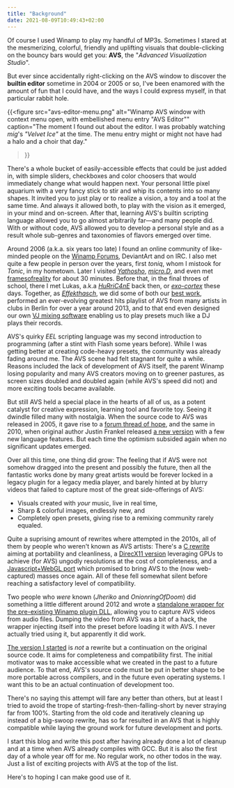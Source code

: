 ```yaml
---
title: "Background"
date: 2021-08-09T10:49:43+02:00
---
```


Of course I used Winamp to play my handful of MP3s. Sometimes I stared at the
mesmerizing, colorful, friendly and uplifting visuals that double-clicking on the bouncy
bars would get you: **AVS**, the "_Advanced Visualization Studio_".

But ever since accidentally right-clicking on the AVS window to discover the **builtin
editor** sometime in 2004 or 2005 or so, I've been enamored with the amount of fun that
I could have, and the ways I could express myself, in that particular rabbit hole.

{{<figure
    src="avs-editor-menu.png"
    alt="Winamp AVS window with context menu open, with embellished menu entry \"AVS Editor\""
    caption="The moment I found out about the editor. I was probably watching _mig_'s _\"Velvet Ice\"_ at the time. The menu entry might or might not have had a halo and a choir that day."
>}}

There's a whole bucket of easily-accessible effects that could be just added in, with
simple sliders, checkboxes and color choosers that would immediately change what would
happen next. Your personal little pixel aquarium with a very fancy stick to stir and
whip its contents into so many shapes. It invited you to just play or to realize a
vision, a toy and a tool at the same time.  And always it allowed both, to play with the
vision as it emerged, in your mind and on-screen. After that, learning AVS's builtin
scripting language allowed you to go almost arbitrarily far—and many people did. With or
without code, AVS allowed you to develop a personal style and as a result whole
sub-genres and taxonomies of flavors emerged over time.

Around 2006 (a.k.a. six years too late) I found an online community of like-minded
people on the [Winamp Forums][forums], DeviantArt and on IRC. I also met quite a few
people in person over the years, first _toniq_, whom I mistook for _Tonic_, in my
hometown. Later I visited [_Yathosho_][visbot], [_micro.D_][microd], and even met
[framesofreality][frames] for about 30 minutes. Before that, in the final throes of
school, there I met Lukas, a.k.a [_HuRriC4nE_][hurricane] back then, or
[_exo-cortex_][exocortex] these days. Together, as [_Effekthasch_][ehorg], we did some
of both our [best work][ehpack], performed an ever-evolving greatest hits playlist of
AVS from many artists in clubs in Berlin for over a year around 2013, and to that end
even designed our own [VJ mixing software][avsmixer] enabling us to play presets much
like a DJ plays their records.

AVS's quirky _EEL_ scripting language was my second introduction to programming (after a
stint with Flash some years before). While I was getting better at creating code-heavy
presets, the community was already fading around me. The AVS scene had felt stagnant
for quite a while. Reasons included the lack of development of AVS itself, the parent
Winamp losing popularity and many AVS creators moving on to greener pastures, as screen
sizes doubled and doubled again (while AVS's speed did not) and more exciting tools
became available.

But still AVS held a special place in the hearts of all of us, as a potent catalyst for
creative expression, learning tool and favorite toy. Seeing it dwindle filled many with
nostalgia. When the source code to AVS was released in 2005, it gave rise to a
[forum thread of hope][oss-avs-thread], and the same in 2010, when original author
Justin Frankel released [a new version][chavs-thread] with a few new language features.
But each time the optimism subsided again when no significant updates emerged.

Over all this time, one thing did grow: The feeling that if AVS were not somehow dragged
into the present and possibly the future, then all the fantastic works done by many
great artists would be forever locked in a legacy plugin for a legacy media player, and
barely hinted at by blurry videos that failed to capture most of the great
side-offerings of AVS:

* Visuals created with _your_ music, live in real time,
* Sharp & colorful images, endlessly new, and
* Completely open presets, giving rise to a remixing community rarely equaled.

Quite a suprising amount of rewrites where attempted in the 2010s, all of them by people
who weren't known as AVS artists: There's a [C rewrite][c99avs] aiming at portability
and cleanliness, a [DirecX11 version][dxavs] leveraging GPUs to achieve (for AVS)
ungodly resolutions at the cost of completeness, and a [Javascript+WebGL port][webvs]
which promised to bring AVS to the (now web-captured) masses once again. All of these
fell somewhat silent before reaching a satisfactory level of compatibility.

Two people who _were_ known (_Jheriko_ and _OnionringOfDoom_) did something a little
different around 2012 and wrote a [standalone wrapper for the pre-existing Winamp plugin
DLL][standaloneavs], allowing you to capture AVS videos from audio files. Dumping the
video from AVS was a bit of a hack, the wrapper injecting itself into the preset before
loading it with AVS. I never actually tried using it, but apparently it did work.

[The version I started][vis_avs] is _not_ a rewrite but a continuation on the original
source code. It aims for completeness and compatibility first. The initial motivator was
to make accessible what we created in the past to a future audience. To that end, AVS's
source code must be put in better shape to be more portable across compilers, and in the
future even operating systems. I want this to be an actual continuation of development
too.

There's no saying this attempt will fare any better than others, but at least I tried to
avoid the trope of starting-fresh-then-falling-short by never straying far from 100%.
Starting from the old code and iteratively cleaning up instead of a big-swoop rewrite,
has so far resulted in an AVS that is highly compatible while laying the ground work
for future development and ports.

I start this blog and write this post after having already done a lot of cleanup and at
a time when AVS already compiles with GCC. But it is also the first day of a whole year
off for me. No regular work, no other todos in the way. Just a list of exciting projects
with AVS at the top of the list.

Here's to hoping I can make good use of it.


[forums]: http://forums.winamp.com/forumdisplay.php?f=85 "Winamp's AVS Forums"
[visbot]: https://visbot.net
[microd]: https://www.mcro.de/
[frames]: https://www.deviantart.com/framesofreality/
[hurricane]: https://thehurric4ne.deviantart.com/
[exocortex]: https://exo-cortex.github.io/
[ehorg]: https://effekthasch.org
[ehpack]: https://www.deviantart.com/grandchild/art/Effekthasch-204391561
[avsmixer]: https://github.com/grandchild/AVS-Mixer/
[avs-unconed]: https://acko.net/blog/avs/
[avs-frames]: https://www.deviantart.com/framesofreality/journal/long-time-no-see-contemporary-art-questions-345306886
[oss-avs-thread]: http://forums.winamp.com/showthread.php?s=&threadid=216394
[chavs-thread]: http://forums.winamp.com/showthread.php?t=321482
[c99avs]: https://gitlab.com/J_Darnley/Advanced-Visualization-Studio
[dxavs]: https://github.com/Const-me/vis_avs_dx
[webvs]: https://github.com/azeem/webvs/
[standaloneavs]: https://jheriko-rtw.blogspot.com/2012/10/reliving-past-bringing-dead-software.html
[vis_avs]: https://github.com/grandchild/vis_avs